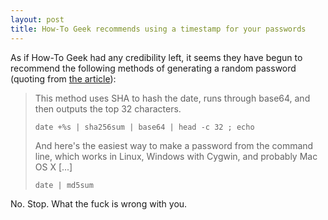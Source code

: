 ```yaml
---
layout: post
title: How-To Geek recommends using a timestamp for your passwords
---
```


As if How-To Geek had any credibility left, it seems they have begun to
recommend the following methods of generating a random password (quoting from
[the article][article]):

> This method uses SHA to hash the date, runs through base64, and then outputs
> the top 32 characters.
>
>     date +%s | sha256sum | base64 | head -c 32 ; echo
>
> And here's the easiest way to make a password from the command line, which
> works in Linux, Windows with Cygwin, and probably Mac OS X \[...\]
>
>     date | md5sum

No. Stop. What the fuck is wrong with you.

[article]: http://www.howtogeek.com/howto/30184/10-ways-to-generate-a-random-password-from-the-command-line/
